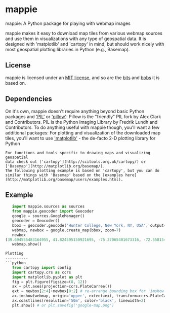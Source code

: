 mappie
======

mappie: A Python package for playing with webmap images

mappie makes it easy to download map tiles from various webmap sources and use 
them in visualizations with any type of geospatial data. It is designed with 
'matplotlib' and 'cartopy' in mind, but should work nicely with most geospatial 
plotting libraries in Python (e.g., Basemap).

License
----------
mappie is licensed under an 
[MIT license](https://github.com/cfarmer/mappie/blob/master/LICENSE), 
and so are the [bits](https://github.com/geopy/geopy) and 
[bobs](https://github.com/cbick/osmviz) it is based on.

Dependencies
----------
On it's own, mappie doesn't require anything beyond basic Python packages and 
['PIL'](http://www.pythonware.com/products/pil/) or ['pillow'](http://python-imaging.github.io/Pillow/):
    Pillow is the "friendly" PIL fork by Alex Clark and Contributors.
    PIL is the Python Imaging Library by Fredrik Lundh and Contributors.
To do anything useful with mappie though, you'll want a few additional packages:
    For plotting and visualization of the downloaded map tiles, you'll want 
    to use ['matplotlib'](http://matplotlib.org/) - the de-facto 2-D plotting library for Python 
    
    For functions and tools specific to drawing maps and visualizing geospatial
    data check out ['cartopy'](http://scitools.org.uk/cartopy/) or ['Basemap'](http://matplotlib.org/basemap/).
    The following plotting example is based on 'cartopy', but you can do 
    similar things with 'Basemap' based on the [examples here](http://matplotlib.org/basemap/users/examples.html).

Example
----------

```python
   import mappie.sources as sources
   from mappie.geocoder import Geocoder
   google = sources.GoogleManager()
   geocoder = Geocoder()
   bbox = geocoder.geocode('Hunter College, New York, NY, USA', output='bbox')
   webmap, newbox = google.create_map(bbox, zoom=7)
   newbox
(39.694555483164955, 41.824595150921695, -75.37065401673316, -72.55815401673317)
   webmap.show()

Plotting
----------
```python
   from cartopy import config
   import cartopy.crs as ccrs
   import matplotlib.pyplot as plt
   fig = plt.figure(figsize=(8, 12))
   ax = plt.axes(projection=ccrs.PlateCarree())
   ext = newbox[2:4]+newbox[0:2] # re-arrange bounding box for 'imshow'
   ax.imshow(webmap, origin='upper', extent=ext, transform=ccrs.PlateCarree())
   ax.coastlines(resolution='50m', color='black', linewidth=2)
   plt.show() # or plt.savefig('google-map.png')

